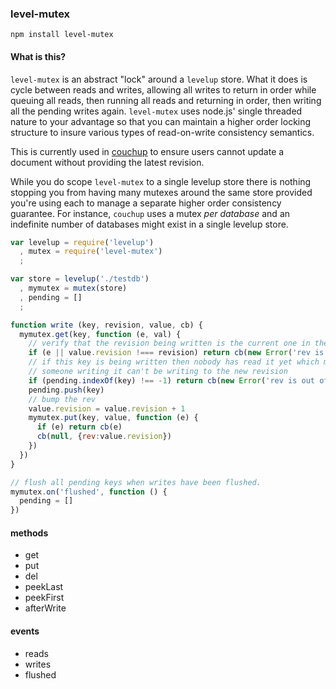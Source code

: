 ### level-mutex

`npm install level-mutex`

#### What is this?

`level-mutex` is an abstract "lock" around a `levelup` store. What it does is cycle between reads and writes, allowing all writes to return in order while queuing all reads, then running all reads and returning in order, then writing all the pending writes again. `level-mutex` uses node.js' single threaded nature to your advantage so that you can maintain a higher order locking structure to insure various types of read-on-write consistency semantics.

This is currently used in [couchup](http://github.com/mikeal/couchup) to ensure users cannot update a document without providing the latest revision.

While you do scope `level-mutex` to a single levelup store there is nothing stopping you from having many mutexes around the same store provided you're using each to manage a separate higher order consistency guarantee. For instance, `couchup` uses a mutex *per database* and an indefinite number of databases might exist in a single levelup store.

```javascript
var levelup = require('levelup')
  , mutex = require('level-mutex')
  ;

var store = levelup('./testdb')
  , mymutex = mutex(store)
  , pending = []
  ;

function write (key, revision, value, cb) {
  mymutex.get(key, function (e, val) {
    // verify that the revision being written is the current one in the database
    if (e || value.revision !=== revision) return cb(new Error('rev is out of date'))
    // if this key is being written then nobody has read it yet which means
    // someone writing it can't be writing to the new revision
    if (pending.indexOf(key) !== -1) return cb(new Error('rev is out of date'))
    pending.push(key)
    // bump the rev
    value.revision = value.revision + 1
    mymutex.put(key, value, function (e) {
      if (e) return cb(e)
      cb(null, {rev:value.revision})
    })
  })
}

// flush all pending keys when writes have been flushed.
mymutex.on('flushed', function () {
  pending = []
})
```

#### methods

* get
* put
* del
* peekLast
* peekFirst
* afterWrite


#### events

* reads
* writes
* flushed